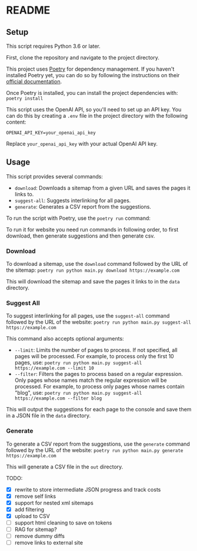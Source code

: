# README

## Setup

This script requires Python 3.6 or later.

First, clone the repository and navigate to the project directory.

This project uses [Poetry](https://python-poetry.org/) for dependency management. If you haven't installed Poetry yet, you can do so by following the instructions on their [official documentation](https://python-poetry.org/docs/#installation).

Once Poetry is installed, you can install the project dependencies with: `poetry install`

This script uses the OpenAI API, so you'll need to set up an API key. You can do this by creating a `.env` file in the project directory with the following content:

```
OPENAI_API_KEY=your_openai_api_key
```

Replace `your_openai_api_key` with your actual OpenAI API key.

## Usage

This script provides several commands:

- `download`: Downloads a sitemap from a given URL and saves the pages it links to.
- `suggest-all`: Suggests interlinking for all pages.
- `generate`: Generates a CSV report from the suggestions.

To run the script with Poetry, use the `poetry run` command:

To run it for website you need run commands in following order, to first download, then generate suggestions and then generate csv.

### Download

To download a sitemap, use the `download` command followed by the URL of the sitemap:
`poetry run python main.py download https://example.com`

This will download the sitemap and save the pages it links to in the `data` directory.

### Suggest All

To suggest interlinking for all pages, use the `suggest-all` command followed by the URL of the website:
`poetry run python main.py suggest-all https://example.com`

This command also accepts optional arguments:

- `--limit`: Limits the number of pages to process. If not specified, all pages will be processed. For example, to process only the first 10 pages, use: `poetry run python main.py suggest-all https://example.com --limit 10`
- `--filter`: Filters the pages to process based on a regular expression. Only pages whose names match the regular expression will be processed. For example, to process only pages whose names contain "blog", use: `poetry run python main.py suggest-all https://example.com --filter blog`

This will output the suggestions for each page to the console and save them in a JSON file in the `data` directory.

### Generate

To generate a CSV report from the suggestions, use the `generate` command followed by the URL of the website:
`poetry run python main.py generate https://example.com`

This will generate a CSV file in the `out` directory.

TODO:

- [x] rewrite to store intermediate JSON progress and track costs
- [x] remove self links
- [x] support for nested xml sitemaps
- [x] add filtering
- [x] upload to CSV
- [ ] support html cleaning to save on tokens
- [ ] RAG for sitemap?
- [ ] remove dummy diffs
- [ ] remove links to external site
